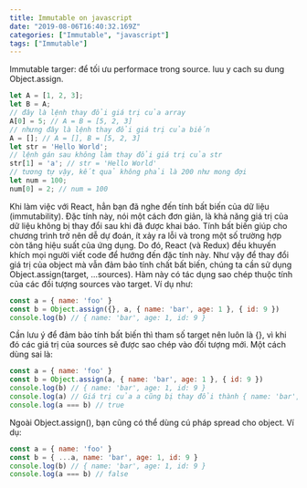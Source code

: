 ```yaml
---
title: Immutable on javascript 
date: "2019-08-06T16:40:32.169Z"
categories: ["Immutable", "javascript"]
tags: ["Immutable"]
---
```

Immutable targer: để tối ưu performace trong source.
luu y cach su dung Object.assign.
```javascript
let A = [1, 2, 3];
let B = A;
// đây là lệnh thay đổi giá trị của array
A[0] = 5; // A = B = [5, 2, 3]
// nhưng đây là lệnh thay đổi giá trị của biến
A = []; // A = [], B = [5, 2, 3]
let str = 'Hello World';
// lệnh gán sau không làm thay đổi giá trị của str
str[1] = 'a'; // str = 'Hello World'
// tương tự vậy, kết quả không phải là 200 như mong đợi
let num = 100;
num[0] = 2; // num = 100
```
Khi làm việc với React, hẳn bạn đã nghe đến tính bất biến của dữ liệu (immutability). Đặc tính này, nói một cách đơn giản, là khả năng giá trị của dữ liệu không bị thay đổi sau khi đã được khai báo. Tính bất biến giúp cho chương trình trở nên dễ dự đoán, ít xảy ra lỗi và trong một số trường hợp còn tăng hiệu suất của ứng dụng. Do đó, React (và Redux) đều khuyến khích mọi người viết code để hướng đến đặc tính này.
Như vậy để thay đổi giá trị của object mà vẫn đảm bảo tính chất bất biến, chúng ta cần sử dụng Object.assign(target, ...sources). Hàm này có tác dụng sao chép thuộc tính của các đối tượng sources vào target. Ví dụ như:
```javascript
const a = { name: 'foo' }
const b = Object.assign({}, a, { name: 'bar', age: 1 }, { id: 9 })
console.log(b) // { name: 'bar', age: 1, id: 9 }
```
Cần lưu ý để đảm bảo tính bất biến thì tham số target nên luôn là {}, vì khi đó các giá trị của sources sẽ được sao chép vào đối tượng mới. Một cách dùng sai là:
```javascript
const a = { name: 'foo' }
const b = Object.assign(a, { name: 'bar', age: 1 }, { id: 9 })
console.log(b) // { name: 'bar', age: 1, id: 9 }
console.log(a) // Giá trị của a cũng bị thay đổi thành { name: 'bar', age: 1, id: 9 }
console.log(a === b) // true
```
Ngoài Object.assign(), bạn cũng có thể dùng cú pháp spread cho object. Ví dụ:

```javascript
const a = { name: 'foo' }
const b = { ...a, name: 'bar', age: 1, id: 9 }
console.log(b) // { name: 'bar', age: 1, id: 9 }
console.log(a === b) // false
```